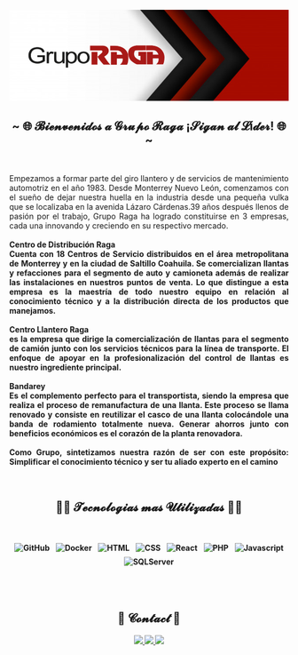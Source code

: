 <div align="center">
  
<!-- ![](https://typograssy.deno.dev/api?text=Suki-Chan!&l0=none&bg=none&frame=none&speed=100&comment=) -->

![Preview](https://raw.githubusercontent.com/Grupo-Raga/Grupo-Raga/main/header2.png)

</div>
 
<h2 align="center">~ 🌐 𝓑𝓲𝓮𝓷𝓿𝓮𝓷𝓲𝓭𝓸𝓼 𝓪 𝓖𝓻𝓾𝓹𝓸 𝓡𝓪𝓰𝓪 ¡𝓢𝓲𝓰𝓪𝓷 𝓪𝓵 𝓛í𝓭𝓮𝓻! 🌐 ~</h2>

<br>
<p align="justify"> 
Empezamos a formar parte del giro llantero y de servicios de mantenimiento automotriz en el año 1983. Desde Monterrey Nuevo León, comenzamos con el sueño de dejar nuestra huella en la industria desde una pequeña vulka que se localizaba en la avenida Lázaro Cárdenas.39 años después llenos de pasión por el trabajo, Grupo Raga ha logrado constituirse en 3 empresas, cada una innovando y creciendo en su respectivo mercado.
<br><br>
<b>Centro de Distribución Raga<b>
<br>
Cuenta con 18 Centros de Servicio distribuidos en el área metropolitana de Monterrey y en la ciudad de Saltillo Coahuila. Se comercializan llantas y refacciones para el segmento de auto y camioneta además de realizar las instalaciones en nuestros puntos de venta. Lo que distingue a esta empresa es la maestría de todo nuestro equipo en relación al conocimiento técnico y a la distribución directa de los productos que manejamos.
<br><br>
<b>Centro Llantero Raga<b>
<br>
 es la empresa que dirige la comercialización de llantas para el segmento de camión junto con los servicios técnicos para la línea de transporte. El enfoque de apoyar en la profesionalización del control de llantas es nuestro ingrediente principal.
<br><br>
<b>Bandarey<b>
<br>
Es el complemento perfecto para el transportista, siendo la empresa que realiza el proceso de remanufactura de una llanta. Este proceso se llama renovado y consiste en reutilizar el casco de una llanta colocándole una banda de rodamiento totalmente nueva. Generar ahorros junto con beneficios económicos es el corazón de la planta renovadora.
<br><br>
<b>Como Grupo, sintetizamos nuestra razón de ser con este propósito: Simplificar el conocimiento técnico y ser tu aliado experto en el camino<b>
<br>
</p>



<br>
<h2 align="center">🧑‍💻 𝓣𝓮𝓬𝓷𝓸𝓵𝓸𝓰𝓲𝓪𝓼 𝓶𝓪𝓼 𝓤𝓽𝓲𝓵𝓲𝔃𝓪𝓭𝓪𝓼 🧑‍💻</h2>
<br>
<p align="center">
	<img src="https://cdn.jsdelivr.net/gh/devicons/devicon/icons/git/git-original.svg" alt="GitHub" width="54" height5464" style="vertical-align:top; margin:4px;">
	<img src="https://cdn.jsdelivr.net/gh/devicons/devicon/icons/docker/docker-plain.svg" alt="Docker" width="54" height="54" style="vertical-align:top; margin:4px;">
	<img src="https://cdn.jsdelivr.net/gh/devicons/devicon/icons/html5/html5-plain.svg" alt="HTML" width="54" height="54" style="vertical-align:top; margin:4px;">
  <img src="https://cdn.jsdelivr.net/gh/devicons/devicon/icons/css3/css3-plain.svg" alt="CSS" width="54" height="54" style="vertical-align:top; margin:4px;">
	<img src="https://cdn.jsdelivr.net/gh/devicons/devicon/icons/react/react-original.svg" alt="React" width="54" height="54" style="vertical-align:top; margin:4px;">
	<img src="https://cdn.jsdelivr.net/gh/devicons/devicon/icons/php/php-plain.svg" alt="PHP" width="54" height="54" style="vertical-align:top; margin:4px;">
	<img src="https://cdn.jsdelivr.net/gh/devicons/devicon/icons/javascript/javascript-plain.svg" alt="Javascript" width="54" height="54" style="vertical-align:top; margin:4px;">
	<img src="https://cdn.jsdelivr.net/gh/devicons/devicon/icons/microsoftsqlserver/microsoftsqlserver-plain.svg" alt="SQLServer" width="54" height="54" style="vertical-align:top; margin:4px;">
</p>
<br>

<br>
<h2 align="center">💬 𝓒𝓸𝓷𝓽𝓪𝓬𝓽 💬</h2>
<p align="center"> 

<div align="center">
  <a href="https://www.facebook.com/GrupoRagaOficial/" target="_blank">
    <img src="https://img.shields.io/badge/Facebook-1877F2?style=for-the-badge&logo=facebook&logoColor=white" target="_blank" rel="noopener noreferrer">
  </a>
  <a href="mailto:contacto@raga.com.mx" target="_blank">
    <img src="https://img.shields.io/badge/ProtonMail-8B89CC?style=for-the-badge&logo=protonmail&logoColor=white" target="_blank" rel="noopener noreferrer">
  </a>
  <a href="https://github.com//Grupo-Raga" target="_blank">
    <img src="https://img.shields.io/badge/-GitHub-181717?style=for-the-badge&logo=GitHub&logoColor=white'" target="_blank" rel="noopener noreferrer">
  </a>
  <br>
</div>

</p>
